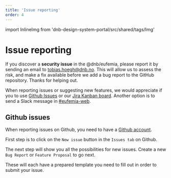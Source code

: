```yaml
---
title: 'Issue reporting'
order: 4
---
```


import InlineImg from 'dnb-design-system-portal/src/shared/tags/Img'

# Issue reporting

If you discover a **security issue** in the @dnb/eufemia, please report it by sending an
email to [tobias.hoegh@dnb.no](mailto:tobias.hoegh@dnb.no). This will allow us to assess the risk, and make a fix available before we add a
bug report to the GitHub repository. Thanks for helping out.

When reporting issues or suggesting new features, we would appreciate if you to use [Github Issues](https://github.com/dnbexperience/eufemia/issues) or our [Jira Kanban board](https://jira.tech.dnb.no/projects/EDS/summary#). Another option is to send a Slack message in [#eufemia-web](https://dnb-it.slack.com/archives/CMXABCHEY).

## Github issues

When reporting issues on Github, you need to have a [Github account](https://github.com/join).

First step is to click on the `New issue` button in the `Issues tab` on Github.

<InlineImg src="/images/report-issue.png" width="900" alt="Screenshot of the location of new issue button on Github" top bottom/>

The next step will show you all the possibilities for new issues. Create a new `Bug Report` or `Feature Proposal` to go next.

<InlineImg src="/images/report-issue-part-2.png" width="900" alt="Screenshot of the possibilities in creating a new issue" top/>

These will each have a prepared template you need to fill out in order to submit your issue.
